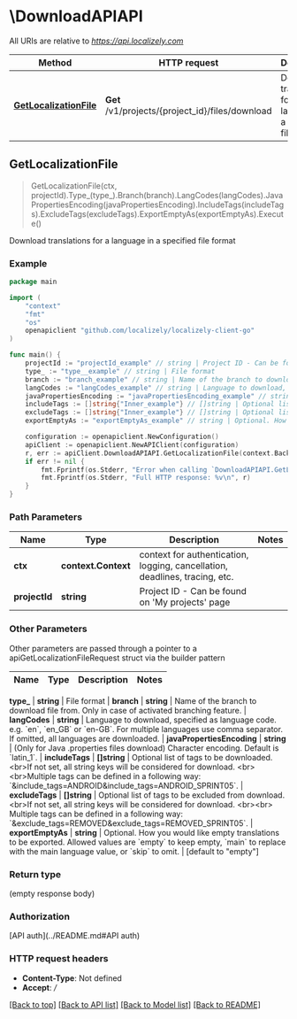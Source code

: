 # \DownloadAPIAPI

All URIs are relative to *https://api.localizely.com*

Method | HTTP request | Description
------------- | ------------- | -------------
[**GetLocalizationFile**](DownloadAPIAPI.md#GetLocalizationFile) | **Get** /v1/projects/{project_id}/files/download | Download translations for a language in a specified file format



## GetLocalizationFile

> GetLocalizationFile(ctx, projectId).Type_(type_).Branch(branch).LangCodes(langCodes).JavaPropertiesEncoding(javaPropertiesEncoding).IncludeTags(includeTags).ExcludeTags(excludeTags).ExportEmptyAs(exportEmptyAs).Execute()

Download translations for a language in a specified file format



### Example

```go
package main

import (
	"context"
	"fmt"
	"os"
	openapiclient "github.com/localizely/localizely-client-go"
)

func main() {
	projectId := "projectId_example" // string | Project ID - Can be found on 'My projects' page
	type_ := "type__example" // string | File format
	branch := "branch_example" // string | Name of the branch to download file from. Only in case of activated branching feature. (optional)
	langCodes := "langCodes_example" // string | Language to download, specified as language code. e.g. `en`, `en_GB` or `en-GB`. For multiple languages use comma separator. If omitted, all languages are downloaded. (optional)
	javaPropertiesEncoding := "javaPropertiesEncoding_example" // string | (Only for Java .properties files download) Character encoding. Default is `latin_1`. (optional)
	includeTags := []string{"Inner_example"} // []string | Optional list of tags to be downloaded. <br>If not set, all string keys will be considered for download. <br><br>Multiple tags can be defined in a following way: `&include_tags=ANDROID&include_tags=ANDROID_SPRINT05`. (optional)
	excludeTags := []string{"Inner_example"} // []string | Optional list of tags to be excluded from download. <br>If not set, all string keys will be considered for download. <br><br> Multiple tags can be defined in a following way: `&exclude_tags=REMOVED&exclude_tags=REMOVED_SPRINT05`. (optional)
	exportEmptyAs := "exportEmptyAs_example" // string | Optional. How you would like empty translations to be exported. Allowed values are `empty` to keep empty, `main` to replace with the main language value, or `skip` to omit. (optional) (default to "empty")

	configuration := openapiclient.NewConfiguration()
	apiClient := openapiclient.NewAPIClient(configuration)
	r, err := apiClient.DownloadAPIAPI.GetLocalizationFile(context.Background(), projectId).Type_(type_).Branch(branch).LangCodes(langCodes).JavaPropertiesEncoding(javaPropertiesEncoding).IncludeTags(includeTags).ExcludeTags(excludeTags).ExportEmptyAs(exportEmptyAs).Execute()
	if err != nil {
		fmt.Fprintf(os.Stderr, "Error when calling `DownloadAPIAPI.GetLocalizationFile``: %v\n", err)
		fmt.Fprintf(os.Stderr, "Full HTTP response: %v\n", r)
	}
}
```

### Path Parameters


Name | Type | Description  | Notes
------------- | ------------- | ------------- | -------------
**ctx** | **context.Context** | context for authentication, logging, cancellation, deadlines, tracing, etc.
**projectId** | **string** | Project ID - Can be found on &#39;My projects&#39; page | 

### Other Parameters

Other parameters are passed through a pointer to a apiGetLocalizationFileRequest struct via the builder pattern


Name | Type | Description  | Notes
------------- | ------------- | ------------- | -------------

 **type_** | **string** | File format | 
 **branch** | **string** | Name of the branch to download file from. Only in case of activated branching feature. | 
 **langCodes** | **string** | Language to download, specified as language code. e.g. &#x60;en&#x60;, &#x60;en_GB&#x60; or &#x60;en-GB&#x60;. For multiple languages use comma separator. If omitted, all languages are downloaded. | 
 **javaPropertiesEncoding** | **string** | (Only for Java .properties files download) Character encoding. Default is &#x60;latin_1&#x60;. | 
 **includeTags** | **[]string** | Optional list of tags to be downloaded. &lt;br&gt;If not set, all string keys will be considered for download. &lt;br&gt;&lt;br&gt;Multiple tags can be defined in a following way: &#x60;&amp;include_tags&#x3D;ANDROID&amp;include_tags&#x3D;ANDROID_SPRINT05&#x60;. | 
 **excludeTags** | **[]string** | Optional list of tags to be excluded from download. &lt;br&gt;If not set, all string keys will be considered for download. &lt;br&gt;&lt;br&gt; Multiple tags can be defined in a following way: &#x60;&amp;exclude_tags&#x3D;REMOVED&amp;exclude_tags&#x3D;REMOVED_SPRINT05&#x60;. | 
 **exportEmptyAs** | **string** | Optional. How you would like empty translations to be exported. Allowed values are &#x60;empty&#x60; to keep empty, &#x60;main&#x60; to replace with the main language value, or &#x60;skip&#x60; to omit. | [default to &quot;empty&quot;]

### Return type

 (empty response body)

### Authorization

[API auth](../README.md#API auth)

### HTTP request headers

- **Content-Type**: Not defined
- **Accept**: */*

[[Back to top]](#) [[Back to API list]](../README.md#documentation-for-api-endpoints)
[[Back to Model list]](../README.md#documentation-for-models)
[[Back to README]](../README.md)

